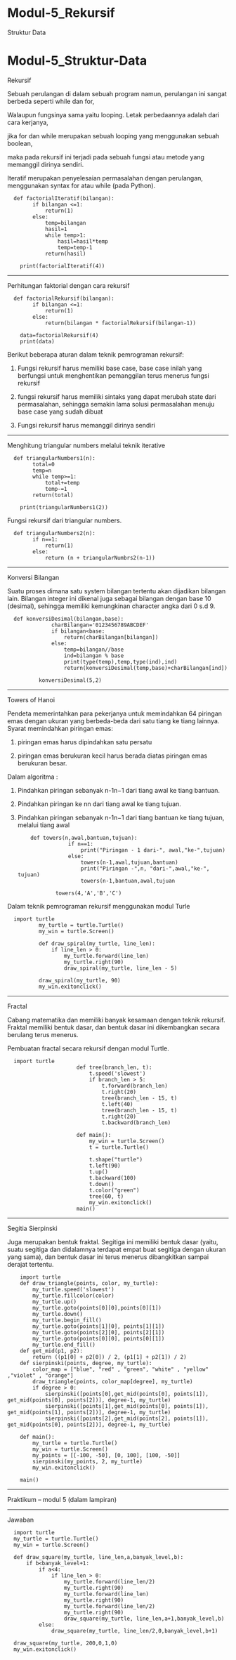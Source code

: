 # Modul-5_Rekursif
Struktur Data

# Modul-5_Struktur-Data
Rekursif

Sebuah perulangan di dalam sebuah program namun, perulangan ini sangat berbeda seperti while dan for, 

Walaupun fungsinya sama yaitu looping. Letak perbedaannya adalah dari cara kerjanya, 

jika for dan while merupakan sebuah looping yang menggunakan sebuah boolean, 

maka pada rekursif ini terjadi pada sebuah fungsi atau metode yang memanggil dirinya sendiri.

Iteratif merupakan penyelesaian permasalahan dengan perulangan, menggunakan syntax for atau while (pada Python).

      def factorialIteratif(bilangan):
            if bilangan <=1:
                return(1)
            else:
                temp=bilangan
                hasil=1
                while temp>1:
                    hasil=hasil*temp
                    temp=temp-1
                return(hasil)

        print(factorialIteratif(4))

---------------------------------------------------------------------------------------------------------------------
Perhitungan faktorial dengan cara rekursif

      def factorialRekursif(bilangan):
            if bilangan <=1:
                return(1)
            else:
                return(bilangan * factorialRekursif(bilangan-1))

        data=factorialRekursif(4)
        print(data)

Berikut beberapa aturan dalam teknik pemrograman rekursif:

1.	Fungsi rekursif harus memiliki base case, base case inilah yang berfungsi untuk menghentikan pemanggilan terus menerus fungsi rekursif

2.	fungsi rekursif harus memiliki sintaks yang dapat merubah state dari permasalahan, sehingga semakin lama solusi permasalahan menuju base case yang sudah dibuat

3.	Fungsi rekursif harus memanggil dirinya sendiri

-----------------------------------------------------------------------------------------------------------------
Menghitung triangular numbers melalui teknik iterative

      def triangularNumbers1(n):
            total=0
            temp=n
            while temp>=1:
                total+=temp
                temp-=1
            return(total)

        print(triangularNumbers1(2))

Fungsi rekursif dari triangular numbers.

      def triangularNumbers2(n):
            if n==1:
                return(1)
            else:
                return (n + triangularNumbrs2(n-1))

------------------------------------------------------------------------------------------------------------------------------
Konversi Bilangan

Suatu proses dimana satu system bilangan tertentu akan dijadikan bilangan lain. Bilangan integer ini dikenal juga sebagai bilangan dengan base 10 (desimal), sehingga memiliki kemungkinan character angka dari 0 s.d 9.

      def konversiDesimal(bilangan,base):
                  charBilangan='0123456789ABCDEF'
                  if bilangan<base:
                      return(charBilangan[bilangan])
                  else:
                      temp=bilangan//base
                      ind=bilangan % base
                      print(type(temp),temp,type(ind),ind)
                      return(konversiDesimal(temp,base)+charBilangan[ind])

              konversiDesimal(5,2)

---------------------------------------------------------------------------------------------------------------------------
Towers of Hanoi

Pendeta memerintahkan para pekerjanya untuk memindahkan 64 piringan emas dengan ukuran yang berbeda-beda dari satu tiang ke tiang lainnya. Syarat memindahkan piringan emas: 

1. piringan emas harus dipindahkan satu persatu 

2. piringan emas berukuran kecil harus berada diatas piringan emas berukuran besar.


Dalam algoritma :
1.	Pindahkan piringan sebanyak n-1n−1 dari tiang awal ke tiang bantuan.

2.	Pindahkan piringan ke nn dari tiang awal ke tiang tujuan.

3.	Pindahkan piringan sebanyak n-1n−1 dari tiang bantuan ke tiang tujuan, melalui tiang awal

            def towers(n,awal,bantuan,tujuan):
                        if n==1:
                            print("Piringan - 1 dari-", awal,"ke-",tujuan)
                        else:
                            towers(n-1,awal,tujuan,bantuan)
                            print("Piringan -",n, "dari-",awal,"ke-", tujuan)
                            towers(n-1,bantuan,awal,tujuan

                    towers(4,'A','B','C')


Dalam teknik pemrograman rekursif menggunakan modul Turle

      import turtle
              my_turtle = turtle.Turtle()
              my_win = turtle.Screen()

              def draw_spiral(my_turtle, line_len):
                  if line_len > 0:
                      my_turtle.forward(line_len)
                      my_turtle.right(90)
                      draw_spiral(my_turtle, line_len - 5)

              draw_spiral(my_turtle, 90)
              my_win.exitonclick()

-----------------------------------------------------------------------------------------------------------------------------
Fractal

Cabang matematika dan memiliki banyak kesamaan dengan teknik rekursif. Fraktal memiliki bentuk dasar, dan bentuk dasar ini dikembangkan secara berulang terus menerus.

Pembuatan fractal secara rekursif dengan modul Turtle.

      import turtle
                          def tree(branch_len, t):
                              t.speed('slowest')
                              if branch_len > 5:
                                  t.forward(branch_len)
                                  t.right(20)
                                  tree(branch_len - 15, t)
                                  t.left(40)
                                  tree(branch_len - 15, t)
                                  t.right(20)
                                  t.backward(branch_len)

                          def main():
                              my_win = turtle.Screen()
                              t = turtle.Turtle()

                              t.shape("turtle")
                              t.left(90)
                              t.up()
                              t.backward(100)
                              t.down()
                              t.color("green")
                              tree(60, t)
                              my_win.exitonclick()
                          main()

---------------------------------------------------------------------------
Segitia Sierpinski 

Juga merupakan bentuk fraktal. Segitiga ini memiliki bentuk dasar (yaitu, suatu segitiga dan didalamnya terdapat empat buat segitiga dengan ukuran yang sama), dan bentuk dasar ini terus menerus dibangkitkan sampai derajat tertentu.

        import turtle
        def draw_triangle(points, color, my_turtle):   
            my_turtle.speed('slowest')
            my_turtle.fillcolor(color)
            my_turtle.up()
            my_turtle.goto(points[0][0],points[0][1])
            my_turtle.down()
            my_turtle.begin_fill()
            my_turtle.goto(points[1][0], points[1][1])
            my_turtle.goto(points[2][0], points[2][1])
            my_turtle.goto(points[0][0], points[0][1])
            my_turtle.end_fill()
        def get_mid(p1, p2):
            return ((p1[0] + p2[0]) / 2, (p1[1] + p2[1]) / 2)
        def sierpinski(points, degree, my_turtle):
            color_map = ["blue", "red" , "green", "white" , "yellow" ,"violet" , "orange"]
            draw_triangle(points, color_map[degree], my_turtle)
            if degree > 0:
                sierpinski([points[0],get_mid(points[0], points[1]), get_mid(points[0], points[2])], degree-1, my_turtle)
                sierpinski([points[1],get_mid(points[0], points[1]), get_mid(points[1], points[2])], degree-1, my_turtle)
                sierpinski([points[2],get_mid(points[2], points[1]), get_mid(points[0], points[2])], degree-1, my_turtle)

        def main():
            my_turtle = turtle.Turtle()
            my_win = turtle.Screen()
            my_points = [[-100, -50], [0, 100], [100, -50]]
            sierpinski(my_points, 2, my_turtle)
            my_win.exitonclick()

        main()

--------------------------------------------------------------------------------------------------------------------------------
Praktikum – modul 5 (dalam lampiran)

-------------------------------------------------------------------------------------------------------------------
Jawaban

      import turtle
      my_turtle = turtle.Turtle()
      my_win = turtle.Screen()

      def draw_square(my_turtle, line_len,a,banyak_level,b):
          if b<banyak_level+1:
              if a<4:
                  if line_len > 0:
                      my_turtle.forward(line_len/2)
                      my_turtle.right(90)
                      my_turtle.forward(line_len)
                      my_turtle.right(90)
                      my_turtle.forward(line_len/2)
                      my_turtle.right(90)
                      draw_square(my_turtle, line_len,a+1,banyak_level,b)
              else:
                  draw_square(my_turtle, line_len/2,0,banyak_level,b+1)

      draw_square(my_turtle, 200,0,1,0)
      my_win.exitonclick()
